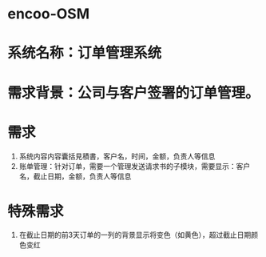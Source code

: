 # encoo-OSM
# 系统名称：订单管理系统
# 需求背景：公司与客户签署的订单管理。
# 需求
1. 系统内容内容囊括見積書，客户名，时间，金额，负责人等信息
2. 账单管理：针对订单，需要一个管理发送请求书的子模块，需要显示：客户名，截止日期，金额，负责人等信息

# 特殊需求
1. 在截止日期的前3天订单的一列的背景显示将变色（如黄色），超过截止日期颜色变红




